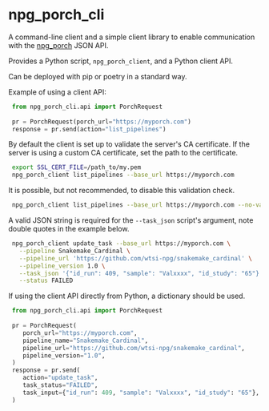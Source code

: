 # npg_porch_cli

A command-line client and a simple client library to enable communication
with the [npg_porch](https://github.com/wtsi-npg/npg_porch) JSON API.

Provides a Python script, `npg_porch_client`, and a Python client API.

Can be deployed with pip or poetry in a standard way.

Example of using a client API:

``` python
 from npg_porch_cli.api import PorchRequest
 
 pr = PorchRequest(porch_url="https://myporch.com")
 response = pr.send(action="list_pipelines")
```

By default the client is set up to validate the server's CA certificate.
If the server is using a custom CA certificate, set the path to the certificate.

``` bash
 export SSL_CERT_FILE=/path_to/my.pem
 npg_porch_client list_pipelines --base_url https://myporch.com
```

It is possible, but not recommended, to disable this validation check.

``` bash
 npg_porch_client list_pipelines --base_url https://myporch.com --no-validate_ca_cert
```

A valid JSON string is required for the `--task_json` script's argument, note
double quotes in the example below.

``` bash
 npg_porch_client update_task --base_url https://myporch.com \
   --pipeline Snakemake_Cardinal \
   --pipeline_url 'https://github.com/wtsi-npg/snakemake_cardinal' \
   --pipeline_version 1.0 \
   --task_json '{"id_run": 409, "sample": "Valxxxx", "id_study": "65"}' \
   --status FAILED
```

If using the client API directly from Python, a dictionary should be used.

``` python
 from npg_porch_cli.api import PorchRequest
 
 pr = PorchRequest(
    porch_url="https://myporch.com",
    pipeline_name="Snakemake_Cardinal",
    pipeline_url="https://github.com/wtsi-npg/snakemake_cardinal",
    pipeline_version="1.0",
 )
 response = pr.send(
    action="update_task",
    task_status="FAILED",
    task_input={"id_run": 409, "sample": "Valxxxx", "id_study": "65"},
 )
```
